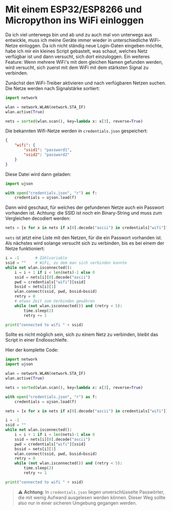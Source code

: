# Mit einem ESP32/ESP8266 und Micropython ins WiFi einloggen

Da ich viel unterwegs bin und ab und zu auch mal von unterwegs aus entwickle, muss ich meine Geräte immer wieder in unterschiedliche WiFi-Netze einloggen. Da ich nicht ständig neue Login-Daten eingeben möchte, habe ich mir ein kleines Script gebastelt, was schaut, welches Netz verfügbar ist und dann versucht, sich dort einzuloggen. 
Ein weiteres Feature: Wenn mehrere WiFi's mit dem gleichen Namen gefunden werden, wird versucht, sich zuerst mit dem WiFi mit dem stärksten Signal zu verbinden.

Zunächst den WiFi-Treiber aktivieren und nach verfügbaren Netzen suchen. Die Netze werden nach Signalstärke sortiert:
```python
import network

wlan = network.WLAN(network.STA_IF)
wlan.active(True)

nets = sorted(wlan.scan(), key=lambda x: x[3], reverse=True) 
```

Die bekannten Wifi-Netze werden in `credentials.json` gespeichert:
```json
{
    "wifi": {
        "ssid1": "password1",
        "ssid2": "password2"
    }
}
```

Diese Datei wird dann geladen:
```python
import ujson

with open("credentials.json", "r") as f:
    credentials = ujson.load(f)
```

Dann wird geschaut, für welches der gefundenen Netze auch ein Passwort vorhanden ist. Achtung: die SSID ist noch ein Binary-String und muss zum Vergleichen decodiert werden:
```python
nets = [x for x in nets if x[0].decode("ascii") in credentials["wifi"]]  
```

`nets` ist jetzt eine Liste mit den Netzen, für die ein Passwort vorhanden ist. Als nächstes wird solange versucht sich zu verbinden, bis es bei einem der Netze funktioniert:

```python
i = -1       # Zählvariable
ssid = ""    # WiFi, zu dem man sich verbinden konnte
while not wlan.isconnected():
    i = i + 1 if i < len(nets)-1 else 0
    ssid = nets[i][0].decode("ascii")
    pwd = credentials["wifi"][ssid]
    bssid = nets[i][1]
    wlan.connect(ssid, pwd, bssid=bssid)
    retry = 0
    # etwas Zeit zum Verbinden gewähren
    while (not wlan.isconnected()) and (retry < 5): 
        time.sleep(2)
        retry += 1

print("connected to wifi " + ssid)
```

Sollte es nicht möglich sein, sich zu einem Netz zu verbinden, bleibt das Script in einer Endlosschleife.

Hier der komplette Code:

```python
import network
import ujson

wlan = network.WLAN(network.STA_IF)
wlan.active(True)

nets = sorted(wlan.scan(), key=lambda x: x[3], reverse=True) 

with open("credentials.json", "r") as f:
    credentials = ujson.load(f)

nets = [x for x in nets if x[0].decode("ascii") in credentials["wifi"]]  

i = -1
ssid = ""
while not wlan.isconnected():
    i = i + 1 if i < len(nets)-1 else 0
    ssid = nets[i][0].decode("ascii")
    pwd = credentials["wifi"][ssid]
    bssid = nets[i][1]
    wlan.connect(ssid, pwd, bssid=bssid)
    retry = 0
    while (not wlan.isconnected()) and (retry < 5): 
        time.sleep(2)
        retry += 1

print("connected to wifi " + ssid)
```

> :warning: **Achtung**: In `credentials.json` liegen unverschlüsselte Passwörter, die mit wenig Aufwand ausgelesen werden können. Dieser Weg sollte also nur in einer sicheren Umgebung gegangen werden. 